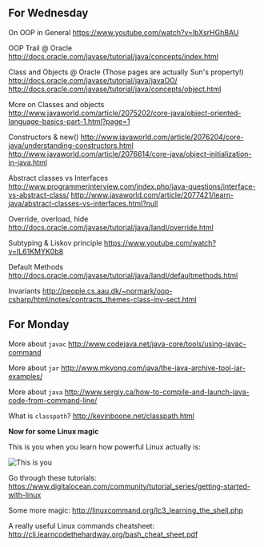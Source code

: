 ## For Wednesday

On OOP in General
https://www.youtube.com/watch?v=lbXsrHGhBAU

OOP Trail @ Oracle
http://docs.oracle.com/javase/tutorial/java/concepts/index.html

Class and Objects @ Oracle (Those pages are actually Sun's property!)
http://docs.oracle.com/javase/tutorial/java/javaOO/
http://docs.oracle.com/javase/tutorial/java/concepts/object.html

More on Classes and objects
http://www.javaworld.com/article/2075202/core-java/object-oriented-language-basics-part-1.html?page=1

Constructors & new()
http://www.javaworld.com/article/2076204/core-java/understanding-constructors.html
http://www.javaworld.com/article/2076614/core-java/object-initialization-in-java.html

Abstract classes vs Interfaces
http://www.programmerinterview.com/index.php/java-questions/interface-vs-abstract-class/
http://www.javaworld.com/article/2077421/learn-java/abstract-classes-vs-interfaces.html?null

Override, overload, hide
http://docs.oracle.com/javase/tutorial/java/IandI/override.html

Subtyping & Liskov principle
https://www.youtube.com/watch?v=IL61KMYK0b8

Default Methods
http://docs.oracle.com/javase/tutorial/java/IandI/defaultmethods.html

Invariants
http://people.cs.aau.dk/~normark/oop-csharp/html/notes/contracts_themes-class-inv-sect.html


## For Monday

More about `javac`
http://www.codejava.net/java-core/tools/using-javac-command

More about `jar`
http://www.mkyong.com/java/the-java-archive-tool-jar-examples/

More about `java`
http://www.sergiy.ca/how-to-compile-and-launch-java-code-from-command-line/

What is `classpath`?
http://kevinboone.net/classpath.html

**Now for some Linux magic**

This is you when you learn how powerful Linux actually is:

![This is you](http://i44.tinypic.com/6h18c0.gif)

Go through these tutorials:
https://www.digitalocean.com/community/tutorial_series/getting-started-with-linux

Some more magic:
http://linuxcommand.org/lc3_learning_the_shell.php

A really useful Linux commands cheatsheet:
http://cli.learncodethehardway.org/bash_cheat_sheet.pdf

